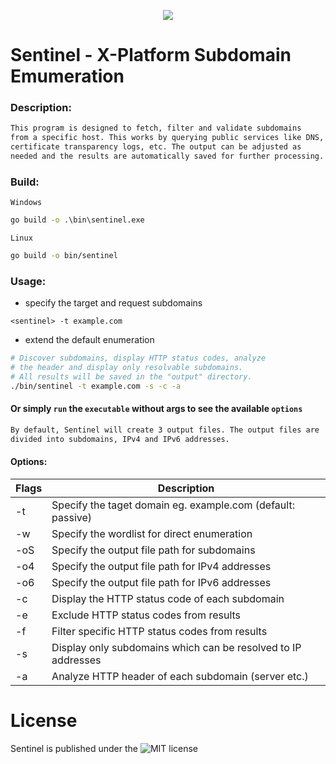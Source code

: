 <p align="center">
  <img src="https://github.com/fhAnso/Sentinel/blob/main/assets/logo.png" />
</p>

# Sentinel - X-Platform Subdomain Emumeration
### Description:
```txt
This program is designed to fetch, filter and validate subdomains 
from a specific host. This works by querying public services like DNS, 
certificate transparency logs, etc. The output can be adjusted as 
needed and the results are automatically saved for further processing. 
```

### Build:
`Windows`
```cmd
go build -o .\bin\sentinel.exe 
```
`Linux`
```bash
go build -o bin/sentinel 
```

### Usage:
- specify the target and request subdomains
```
<sentinel> -t example.com
```
- extend the default enumeration
```bash
# Discover subdomains, display HTTP status codes, analyze 
# the header and display only resolvable subdomains.
# All results will be saved in the "output" directory.
./bin/sentinel -t example.com -s -c -a
```
#### Or simply `run` the <sentinel> `executable` without args to see the available `options`

```txt
By default, Sentinel will create 3 output files. The output files are 
divided into subdomains, IPv4 and IPv6 addresses. 
```

#### Options:
| Flags | Description |
| ----- | ----------- |
| -t | Specify the taget domain eg. example.com (default: passive) |
| -w | Specify the wordlist for direct enumeration
| -oS | Specify the output file path for subdomains
| -o4 | Specify the output file path for IPv4 addresses
| -o6 | Specify the output file path for IPv6 addresses
| -c | Display the HTTP status code of each subdomain
| -e | Exclude HTTP status codes from results
| -f | Filter specific HTTP status codes from results
| -s | Display only subdomains which can be resolved to IP addresses
| -a | Analyze HTTP header of each subdomain (server etc.)

# License
Sentinel is published under the ![MIT](https://github.com/fhAnso/Sentinel/blob/main/LICENSE) license